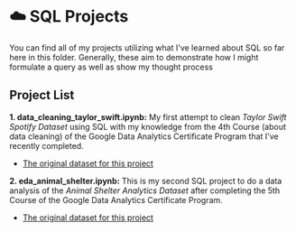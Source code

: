 # ☁️ SQL Projects

You can find all of my projects utilizing what I've learned about SQL so far here in this folder. Generally, these aim to demonstrate how I might formulate a query as well as show my thought process

## Project List

**1. data_cleaning_taylor_swift.ipynb:** My first attempt to clean *Taylor Swift Spotify Dataset* using SQL with my knowledge from the 4th Course (about data cleaning) of the Google Data Analytics Certificate Program that I've recently completed.
  - [The original dataset for this project](https://www.kaggle.com/datasets/jarredpriester/taylor-swift-spotify-dataset)

**2. eda_animal_shelter.ipynb:** This is my second SQL project to do a data analysis of the *Animal Shelter Analytics Dataset* after completing the 5th Course of the Google Data Analytics Certificate Program. 
  - [The original dataset for this project](https://www.kaggle.com/datasets/jackdaoud/animal-shelter-analytics)
